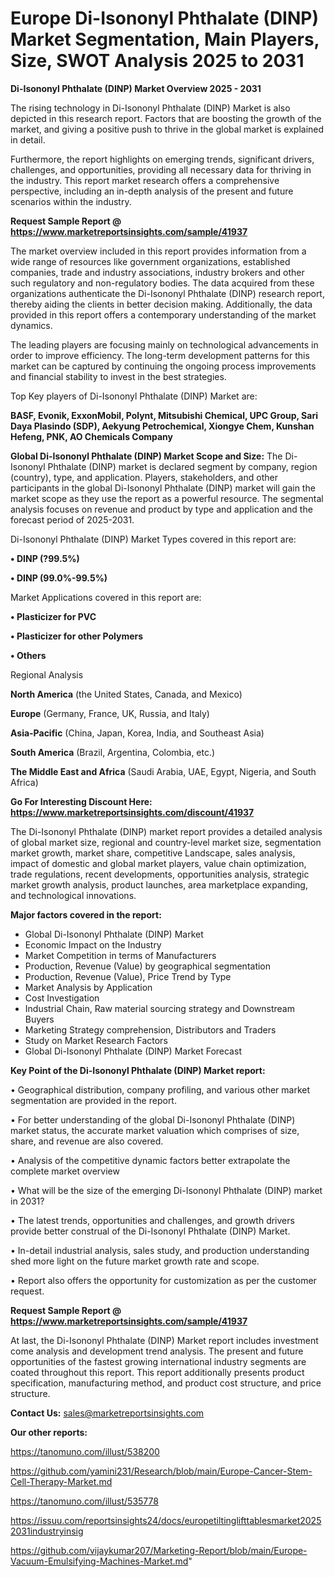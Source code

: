 # Europe Di-Isononyl Phthalate (DINP) Market Segmentation, Main Players, Size, SWOT Analysis 2025 to 2031

<Strong> Di-Isononyl Phthalate (DINP) Market Overview 2025 - 2031</strong>

The rising technology in Di-Isononyl Phthalate (DINP) Market is also depicted in this research report. Factors that are boosting the growth of the market, and giving a positive push to thrive in the global market is explained in detail.

Furthermore, the report highlights on emerging trends, significant drivers, challenges, and opportunities, providing all necessary data for thriving in the industry. This report market research offers a comprehensive perspective, including an in-depth analysis of the present and future scenarios within the industry.

<strong>Request Sample Report @ <a href=https://www.marketreportsinsights.com/sample/41937>https://www.marketreportsinsights.com/sample/41937</a></strong>

The market overview included in this report provides information from a wide range of resources like government organizations, established companies, trade and industry associations, industry brokers and other such regulatory and non-regulatory bodies. The data acquired from these organizations authenticate the Di-Isononyl Phthalate (DINP) research report, thereby aiding the clients in better decision making. Additionally, the data provided in this report offers a contemporary understanding of the market dynamics.

The leading players are focusing mainly on technological advancements in order to improve efficiency. The long-term development patterns for this market can be captured by continuing the ongoing process improvements and financial stability to invest in the best strategies.

Top Key players of Di-Isononyl Phthalate (DINP) Market are:

<strong>BASF, Evonik, ExxonMobil, Polynt, Mitsubishi Chemical, UPC Group, Sari Daya Plasindo (SDP), Aekyung Petrochemical, Xiongye Chem, Kunshan Hefeng, PNK, AO Chemicals Company</strong>

<strong><b>Global Di-Isononyl Phthalate (DINP) Market Scope and Size:</b></strong>
The Di-Isononyl Phthalate (DINP) market is declared segment by company, region (country), type, and application. Players, stakeholders, and other participants in the global Di-Isononyl Phthalate (DINP) market will gain the market scope as they use the report as a powerful resource. The segmental analysis focuses on revenue and product by type and application and the forecast period of 2025-2031.

Di-Isononyl Phthalate (DINP) Market Types covered in this report are:

<strong>•  DINP (?99.5%)

•  DINP (99.0%-99.5%)</strong>

Market Applications covered in this report are:

<strong>•  Plasticizer for PVC

•  Plasticizer for other Polymers

•  Others</strong> 

Regional Analysis

<strong>North America</strong> (the United States, Canada, and Mexico)

<strong>Europe</strong> (Germany, France, UK, Russia, and Italy)

<strong>Asia-Pacific</strong> (China, Japan, Korea, India, and Southeast Asia)

<strong>South America</strong> (Brazil, Argentina, Colombia, etc.)

<strong>The Middle East and Africa</strong> (Saudi Arabia, UAE, Egypt, Nigeria, and South Africa)

<strong>Go For Interesting Discount Here: <a href=https://www.marketreportsinsights.com/discount/41937>https://www.marketreportsinsights.com/discount/41937</a></strong>

The Di-Isononyl Phthalate (DINP) market report provides a detailed analysis of global market size, regional and country-level market size, segmentation market growth, market share, competitive Landscape, sales analysis, impact of domestic and global market players, value chain optimization, trade regulations, recent developments, opportunities analysis, strategic market growth analysis, product launches, area marketplace expanding, and technological innovations.

<strong><b>Major factors covered in the report:</b></strong>
<ul>
  <li>Global Di-Isononyl Phthalate (DINP) Market </li>
  <li>Economic Impact on the Industry</li>
  <li>Market Competition in terms of Manufacturers</li>
  <li>Production, Revenue (Value) by geographical segmentation</li>
  <li>Production, Revenue (Value), Price Trend by Type</li>
  <li>Market Analysis by Application</li>
  <li>Cost Investigation</li>
  <li>Industrial Chain, Raw material sourcing strategy and Downstream Buyers</li>
  <li>Marketing Strategy comprehension, Distributors and Traders</li>
  <li>Study on Market Research Factors</li>
  <li>Global Di-Isononyl Phthalate (DINP) Market Forecast</li>
</ul>

<strong><b>Key Point of the Di-Isononyl Phthalate (DINP) Market report:</b></strong>

• Geographical distribution, company profiling, and various other market segmentation are provided in the report.

• For better understanding of the global Di-Isononyl Phthalate (DINP) market status, the accurate market valuation which comprises of size, share, and revenue are also covered.

• Analysis of the competitive dynamic factors better extrapolate the complete market overview

• What will be the size of the emerging Di-Isononyl Phthalate (DINP) market in 2031?

• The latest trends, opportunities and challenges, and growth drivers provide better construal of the Di-Isononyl Phthalate (DINP) Market.

• In-detail industrial analysis, sales study, and production understanding shed more light on the future market growth rate and scope.

• Report also offers the opportunity for customization as per the customer request.

<strong>Request Sample Report @ <a href=https://www.marketreportsinsights.com/sample/41937>https://www.marketreportsinsights.com/sample/41937</a></strong>

At last, the Di-Isononyl Phthalate (DINP) Market report includes investment come analysis and development trend analysis. The present and future opportunities of the fastest growing international industry segments are coated throughout this report. This report additionally presents product specification, manufacturing method, and product cost structure, and price structure.

<strong>Contact Us:</strong>
sales@marketreportsinsights.com

<strong>Our other reports:</strong>

<a href=https://tanomuno.com/illust/538200>https://tanomuno.com/illust/538200</a>

<a href=https://github.com/yamini231/Research/blob/main/Europe-Cancer-Stem-Cell-Therapy-Market.md>https://github.com/yamini231/Research/blob/main/Europe-Cancer-Stem-Cell-Therapy-Market.md</a>

<a href=https://tanomuno.com/illust/535778>https://tanomuno.com/illust/535778</a>

<a href=https://issuu.com/reportsinsights24/docs/europetiltinglifttablesmarket20252031industryinsig>https://issuu.com/reportsinsights24/docs/europetiltinglifttablesmarket20252031industryinsig</a>

<a href=https://github.com/vijaykumar207/Marketing-Report/blob/main/Europe-Vacuum-Emulsifying-Machines-Market.md>https://github.com/vijaykumar207/Marketing-Report/blob/main/Europe-Vacuum-Emulsifying-Machines-Market.md</a>"
